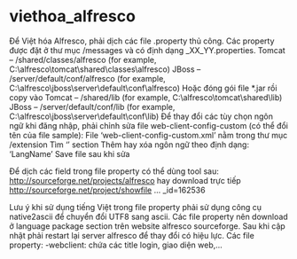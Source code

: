 viethoa_alfresco
================
Để Việt hóa Alfresco, phải dịch các file .property thủ công. Các property được đặt ở thư mục <custom config>/messages và có định dạng _XX_YY.properties.
Tomcat – <Tomcat home>/shared/classes/alfresco (for example, C:\alfresco\tomcat\shared\classes\alfresco)
JBoss – <JBoss home>/server/default/conf/alfresco (for example, C:\alfresco\jboss\server\default\conf\alfresco)
Hoặc đóng gói file *.jar rồi copy vào 
Tomcat – <Tomcat home>/shared/lib (for example, C:\alfresco\tomcat\shared\lib)
JBoss – <JBoss home>/server/default/conf/lib (for example, C:\alfresco\jboss\server\default\conf\lib)
Để thay đổi các tùy chọn ngôn ngữ khi đăng nhập, phải chỉnh sửa file web-client-config-custom (có thể đổi tên của file sample):
File ‘web-client-config-custom.xml’ nằm trong thư mục <custom config>/extension
Tìm ‘<languages>’ section
Thêm hay xóa ngôn ngữ theo định dạng:  ‘<language locale=”XX_YY”>LangName</language>’
Save file sau khi sửa
<!--
   <config evaluator="string-compare" condition="Languages">
     <languages>
        <language locale="fr_FR">French</language>
        <language locale="de_DE">German</language>
        <language locale="ja_JP">Japanese</language>
     </languages>
   </config>
  -->

Để dịch các field trong file property có thể dùng tool sau:
http://sourceforge.net/projects/alfresco
hay download trực tiếp
http://sourceforge.net/project/showfile ... _id=162536

Lưu ý khi sử dụng tiếng Việt trong file property phải sử dụng công cụ native2ascii để chuyển đổi UTF8 sang ascii.
Các file property nên download ở language package section trên website alfresco sourceforge.
Sau khi cập nhật phải restart lại server alfresco để thay đổi có hiệu lực.
Các file property:
-webclient: chứa các title login, giao diện web,...
